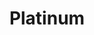 ---
title: Platinum
price: R100 000
limit: 2
logo: platinum-jhb.png
large-logo: platinum-header.png
logo_size: 135

# Expo info
expo: yes
expo_space: 3x3m
watercooler: yes
banners: 4
stand: 556 Dev Conference 2020_JHB_Platinum 3 x 3m
furniture: Standard with cocktail table and two chairs. Additional furniture options are available at a extra cost
stand_style: Corner tension fabric

#benefits
delegateDB: yes
speakerSlot: yes
passes: 4
discount_disabled: false

brand_benefits:
    - Logo on podium in keynote room
    - Logo on hanging banners in keynote room
    - Logo on laptop sticker which will be placed in delegate bags

exclusive:
    - Exclusive logo branding on water bottles
sold_out: no
order: 20
---